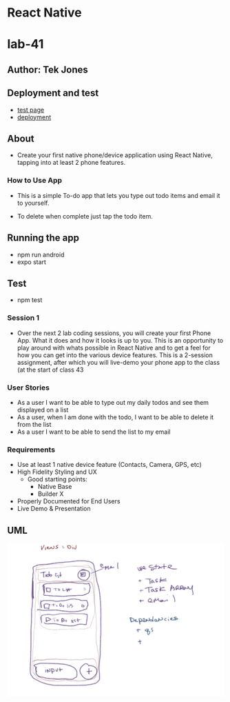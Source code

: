 # React Native
# lab-41
## Author: Tek Jones


## Deployment and test
  * [test page](https://expo.dev/@tekthree/lab-react-native-app)
  * [deployment](exp://exp.host/@tekthree/lab-react-native-app)


## About
- Create your first native phone/device application using React Native, tapping into at least 2 phone features.

### How to Use App
  - This is a simple To-do app that lets you type out todo items and email it to yourself. 

  - To delete when complete just tap the todo item.


## Running the app
  * npm run android
  * expo start

## Test
* npm test


### Session 1
- Over the next 2 lab coding sessions, you will create your first Phone App. What it does and how it looks is up to you. This is an opportunity to play around with whats possible in React Native and to get a feel for how you can get into the various device features.
This is a 2-session assignment, after which you will live-demo your phone app to the class (at the start of class 43

### User Stories
- As a user I want to be able to type out my daily todos and see them displayed on a list
- As a user, when I am done with the todo, I want to be able to delete it from the list
- As a user I want to be able to send the list to my email

### Requirements
- Use at least 1 native device feature (Contacts, Camera, GPS, etc)
- High Fidelity Styling and UX
   - Good starting points:
     - Native Base
     - Builder X
- Properly Documented for End Users
- Live Demo & Presentation


## UML
![UML](./UML.png)

